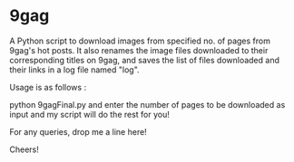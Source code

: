 9gag
====

A Python script to download images from specified no. of pages from 9gag's hot posts. It also renames the image files 
downloaded to their corresponding titles on 9gag, and saves the list of files downloaded and their links in a log file 
named "log".

Usage is as follows : 

python 9gagFinal.py and enter the number of pages to be downloaded as input and my script will do the rest for you! 


For any queries, drop me a line here!

Cheers!
